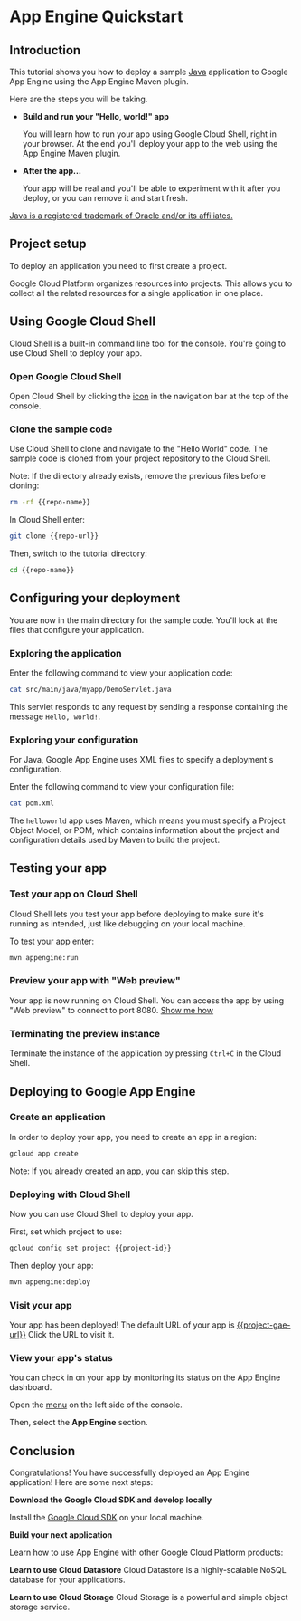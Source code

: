 # App Engine Quickstart

<walkthrough-test-start-page url="/getting-started?tutorial=java_gae_quickstart_2"/>

<walkthrough-tutorial-url url="https://cloud.google.com/appengine/docs/java/quickstart"/>

<walkthrough-watcher-constant key="repo-url" value="https://github.com/GoogleCloudPlatform/appengine-try-java" />

<walkthrough-watcher-constant key="repo-name" value="appengine-try-java"/>

## Introduction

This tutorial shows you how to deploy a sample [Java][java] application to
Google App Engine using the App Engine Maven plugin.

Here are the steps you will be taking.

*  **Build and run your "Hello, world!" app**

   You will learn how to run your app using Google Cloud Shell, right in your
   browser. At the end you'll deploy your app to the web using the App Engine
   Maven plugin.

*  **After the app...**

   Your app will be real and you'll be able to experiment with it after you
   deploy, or you can remove it and start fresh.


[Java is a registered trademark of Oracle and/or its affiliates.](walkthrough://footnote)

<walkthrough-devshell-precreate/>

## Project setup

To deploy an application you need to first create a project.

Google Cloud Platform organizes resources into projects. This allows you to
collect all the related resources for a single application in one place.

<walkthrough-project-setup></walkthrough-project-setup>

## Using Google Cloud Shell

Cloud Shell is a built-in command line tool for the console. You're going to
use Cloud Shell to deploy your app.

### Open Google Cloud Shell

Open Cloud Shell by clicking the
<walkthrough-cloud-shell-icon/>
[icon](walkthrough://spotlight-pointer?spotlightId=devshell-activate-button)
in the navigation bar at the top of the console.

### Clone the sample code

Use Cloud Shell to clone and navigate to the "Hello World" code. The sample
code is cloned from your project repository to the Cloud Shell.

Note: If the directory already exists, remove the previous files before
cloning:
```bash
rm -rf {{repo-name}}
```

In Cloud Shell enter:
```bash
git clone {{repo-url}}
```

Then, switch to the tutorial directory:
```bash
cd {{repo-name}}
```

## Configuring your deployment

You are now in the main directory for the sample code. You'll look at the
files that configure your application.

### Exploring the application
Enter the following command to view your application code:

```bash
cat src/main/java/myapp/DemoServlet.java
```

This servlet responds to any request by sending a response containing the
message `Hello, world!`.

### Exploring your configuration
For Java, Google App Engine uses XML files to specify a deployment's
configuration.

Enter the following command to view your configuration file:

```bash
cat pom.xml
```

The `helloworld` app uses Maven, which means you must specify a Project Object
Model, or POM, which contains information about the project and configuration
details used by Maven to build the project.

## Testing your app

### Test your app on Cloud Shell

Cloud Shell lets you test your app before deploying to make sure it's running
as intended, just like debugging on your local machine.

To test your app enter:

```bash
mvn appengine:run
```

<walkthrough-test-code-output
  text="module .* running at|Dev App Server is now running" />

### Preview your app with "Web preview"

Your app is now running on Cloud Shell. You can access the app by using "Web preview"
<walkthrough-web-preview-icon/>
to connect to port 8080.
[Show me how](walkthrough://spotlight-pointer?spotlightId=devshell-web-preview-button)

### Terminating the preview instance

Terminate the instance of the application by pressing `Ctrl+C` in the Cloud
Shell.

## Deploying to Google App Engine

### Create an application

In order to deploy your app, you need to create an app in a region:

```bash
gcloud app create
```

Note: If you already created an app, you can skip this step.

### Deploying with Cloud Shell

Now you can use Cloud Shell to deploy your app.

First, set which project to use:
```bash
gcloud config set project {{project-id}}
```

Then deploy your app:
```bash
mvn appengine:deploy
```

<walkthrough-test-code-output text="Deployed (module|service)" />

### Visit your app

Your app has been deployed! The default URL of your app is
[{{project-gae-url}}](http://{{project-gae-url}}) Click the URL to visit it.

### View your app's status

You can check in on your app by monitoring its status on the App Engine
dashboard.

Open the
[menu](walkthrough://spotlight-pointer?spotlightId=console-nav-menu)
on the left side of the console.

Then, select the **App Engine** section.

<walkthrough-menu-navigation sectionId="APPENGINE_SECTION"/>

## Conclusion

<walkthrough-conclusion-trophy></walkthrough-conclusion-trophy>

Congratulations! You have successfully deployed an App Engine application!
Here are some next steps:

**Download the Google Cloud SDK and develop locally**

Install the [Google Cloud SDK][cloud-sdk-installer]
on your local machine.

**Build your next application**

Learn how to use App Engine with other Google Cloud Platform products:

<walkthrough-tutorial-card
  url="appengine/docs/java/datastore/"
  icon="DATASTORE_SECTION"
  label="datastore">
**Learn to use Cloud Datastore**
Cloud Datastore is a highly-scalable NoSQL database for your applications.
</walkthrough-tutorial-card>

<walkthrough-tutorial-card
  url="appengine/docs/go/googlecloudstorageclient/setting-up-cloud-storage/"
  icon="STORAGE_SECTION"
  label="cloudStorage">
**Learn to use Cloud Storage**
Cloud Storage is a powerful and simple object storage service.
</walkthrough-tutorial-card>

[java]: https://java.com/
[cloud-sdk-installer]: https://cloud.google.com/sdk/downloads#interactive
